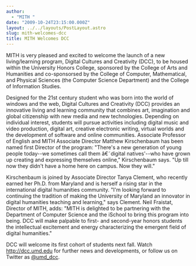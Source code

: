 ```yaml
---
author:
  - "MITH "
date: "2009-10-24T23:15:00.000Z"
layout: ../../layouts/PostLayout.astro
slug: mith-welcomes-dcc
title: MITH Welcomes DCC
---
```


MITH is very pleased and excited to welcome the launch of a new living/learning program, Digital Cultures and Creativity (DCC), to be housed within the University Honors College, sponsored by the College of Arts and Humanities and co-sponsorsed by the College of Computer, Mathematical, and Physical Sciences (the Computer Science Department) and the College of Information Studies.

Designed for the 21st century student who was born into the world of windows and the web, Digital Cultures and Creativity (DCC) provides an innovative living and learning community that combines art, imagination and global citizenship with new media and new technologies. Depending on individual interest, students will pursue activities including digital music and video production, digital art, creative electronic writing, virtual worlds and the development of software and online communities. Associate Professor of English and MITH Associate Director Matthew Kirschenbaum has been named first Director of the program: "There's a new generation of young people today--we sometimes call them â€˜digital natives'--who have grown up creating and expressing themselves online," Kirschenbaum says. "Up till now they didn't have a home here on campus. Now they will."

Kirschenbaum is joined by Associate Director Tanya Clement, who recently earned her Ph.D. from Maryland and is herself a rising star in the international digital humanities community. "I'm looking forward to continuing the tradition of making the University of Maryland an innovator in digital humanities teaching and learning," says Clement. Neil Fraistat, Director of MITH, adds: "MITH is delighted to be partnering with the Department of Computer Science and the iSchool to bring this program into being. DCC will make palpable to first- and second-year honors students the intellectual excitement and energy characterizing the emergent field of digital humanities."

DCC will welcome its first cohort of students next fall. Watch http://dcc.umd.edu for further news and developments, or follow us on Twitter as [@umd_dcc](http://twitter.com/umd_dcc).
